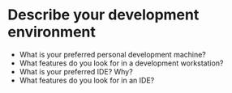 # Describe your development environment

* What is your preferred personal development machine?
* What features do you look for in a development workstation?
* What is your preferred IDE? Why?
* What features do you look for in an IDE?
